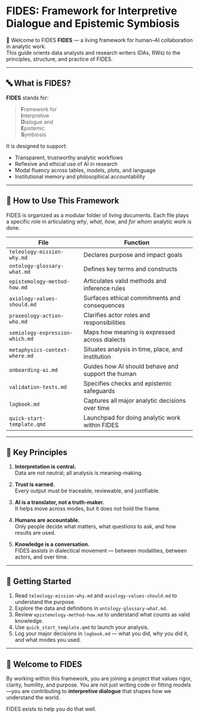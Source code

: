 # FIDES: Framework for Interpretive Dialogue and Epistemic Symbiosis

🤝 Welcome to FIDES **FIDES** — a living framework for human–AI collaboration in analytic work.  
This guide orients data analysts and research writers (DAs, RWs) to the principles, structure, and practice of FIDES.

---

## 🔤 What is FIDES?

**FIDES** stands for:

> **F**ramework for  
> **I**nterpretive  
> **D**ialogue and  
> **E**pistemic  
> **S**ymbiosis

It is designed to support:

- Transparent, trustworthy analytic workflows
- Reflexive and ethical use of AI in research
- Modal fluency across tables, models, plots, and language
- Institutional memory and philosophical accountability

---

## 🧭 How to Use This Framework

FIDES is organized as a modular folder of living documents. Each file plays a specific role in articulating *why*, *what*, *how*, and *for whom* analytic work is done.

| File | Function |
|------|----------|
| `teleology-mission-why.md` | Declares purpose and impact goals |
| `ontology-glossary-what.md` | Defines key terms and constructs |
| `epistemology-method-how.md` | Articulates valid methods and inference rules |
| `axiology-values-should.md` | Surfaces ethical commitments and consequences |
| `praxeology-action-who.md` | Clarifies actor roles and responsibilities |
| `semiology-expression-which.md` | Maps how meaning is expressed across dialects |
| `metaphysics-context-where.md` | Situates analysis in time, place, and institution |
| `onboarding-ai.md` | Guides how AI should behave and support the human |
| `validation-tests.md` | Specifies checks and epistemic safeguards |
| `logbook.md` | Captures all major analytic decisions over time |
| `quick-start-template.qmd` | Launchpad for doing analytic work within FIDES |

---

## 🧠 Key Principles

1. **Interpretation is central.**  
   Data are not neutral; all analysis is meaning-making.

2. **Trust is earned.**  
   Every output must be traceable, reviewable, and justifiable.

3. **AI is a translator, not a truth-maker.**  
   It helps move across modes, but it does not hold the frame.

4. **Humans are accountable.**  
   Only people decide what matters, what questions to ask, and how results are used.

5. **Knowledge is a conversation.**  
   FIDES assists in dialectical movement — between modalities, between actors, and over time.

---

## 🧰 Getting Started

1. Read `teleology-mission-why.md` and `axiology-values-should.md` to understand the purpose.
2. Explore the data and definitions in `ontology-glossary-what.md`.
3. Review `epistemology-method-how.md` to understand what counts as valid knowledge.
4. Use `quick_start_template.qmd` to launch your analysis.
5. Log your major decisions in `logbook.md` — what you did, why you did it, and what modes you used.

---

## 🤝 Welcome to FIDES

By working within this framework, you are joining a project that values rigor, clarity, humility, and purpose. You are not just writing code or fitting models—you are contributing to **interpretive dialogue** that shapes how we understand the world.

FIDES exists to help you do that well.
